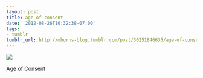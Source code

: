 ```yaml
---
layout: post
title: age of consent
date: '2012-08-26T10:32:38-07:00'
tags:
- tumblr
tumblr_url: http://mburns-blog.tumblr.com/post/30251846635/age-of-consent
---
```

<img src="http://68.media.tumblr.com/tumblr_m9di2fwC0F1qzt3z9o1_1280.jpg"/>

Age of Consent

